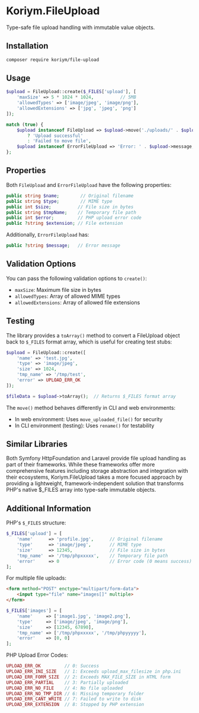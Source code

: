 # Koriym.FileUpload

Type-safe file upload handling with immutable value objects.

## Installation

```bash
composer require koriym/file-upload
```

## Usage

```php
$upload = FileUpload::create($_FILES['upload'], [
    'maxSize' => 5 * 1024 * 1024,          // 5MB
    'allowedTypes' => ['image/jpeg', 'image/png'],
    'allowedExtensions' => ['jpg', 'jpeg', 'png']
]);

match (true) {
    $upload instanceof FileUpload => $upload->move('./uploads/' . $upload->name)
        ? 'Upload successful'
        : 'Failed to move file',
    $upload instanceof ErrorFileUpload => 'Error: ' . $upload->message,
};
```

## Properties

Both `FileUpload` and `ErrorFileUpload` have the following properties:

```php
public string $name;        // Original filename
public string $type;        // MIME type
public int $size;          // File size in bytes
public string $tmpName;    // Temporary file path
public int $error;         // PHP upload error code
public ?string $extension; // File extension
```

Additionally, `ErrorFileUpload` has:
```php
public ?string $message;   // Error message
```

## Validation Options

You can pass the following validation options to `create()`:
- `maxSize`: Maximum file size in bytes
- `allowedTypes`: Array of allowed MIME types
- `allowedExtensions`: Array of allowed file extensions

## Testing

The library provides a `toArray()` method to convert a FileUpload object back to `$_FILES` format array, which is useful for creating test stubs:

```php
$upload = FileUpload::create([
    'name' => 'test.jpg',
    'type' => 'image/jpeg',
    'size' => 1024,
    'tmp_name' => '/tmp/test',
    'error' => UPLOAD_ERR_OK
]);

$fileData = $upload->toArray();  // Returns $_FILES format array
```

The `move()` method behaves differently in CLI and web environments:
- In web environment: Uses `move_uploaded_file()` for security
- In CLI environment (testing): Uses `rename()` for testability

## Similar Libraries

Both Symfony HttpFoundation and Laravel provide file upload handling as part of their frameworks. While these frameworks offer more comprehensive features including storage abstraction and integration with their ecosystems, Koriym.FileUpload takes a more focused approach by providing a lightweight, framework-independent solution that transforms PHP's native $_FILES array into type-safe immutable objects.

## Additional Information

PHP's `$_FILES` structure:
```php
$_FILES['upload'] = [
    'name'      => 'profile.jpg',      // Original filename
    'type'      => 'image/jpeg',       // MIME type
    'size'      => 12345,              // File size in bytes
    'tmp_name'  => '/tmp/phpxxxxx',    // Temporary file path
    'error'     => 0                   // Error code (0 means success)
];
```

For multiple file uploads:
```html
<form method="POST" enctype="multipart/form-data">
    <input type="file" name="images[]" multiple>
</form>
```

```php
$_FILES['images'] = [
    'name'     => ['image1.jpg', 'image2.png'],
    'type'     => ['image/jpeg', 'image/png'],
    'size'     => [12345, 67890],
    'tmp_name' => ['/tmp/phpxxxxx', '/tmp/phpyyyyy'],
    'error'    => [0, 0]
];
```

PHP Upload Error Codes:
```php
UPLOAD_ERR_OK         // 0: Success
UPLOAD_ERR_INI_SIZE   // 1: Exceeds upload_max_filesize in php.ini
UPLOAD_ERR_FORM_SIZE  // 2: Exceeds MAX_FILE_SIZE in HTML form
UPLOAD_ERR_PARTIAL    // 3: Partially uploaded
UPLOAD_ERR_NO_FILE    // 4: No file uploaded
UPLOAD_ERR_NO_TMP_DIR // 6: Missing temporary folder
UPLOAD_ERR_CANT_WRITE // 7: Failed to write to disk
UPLOAD_ERR_EXTENSION  // 8: Stopped by PHP extension
```
